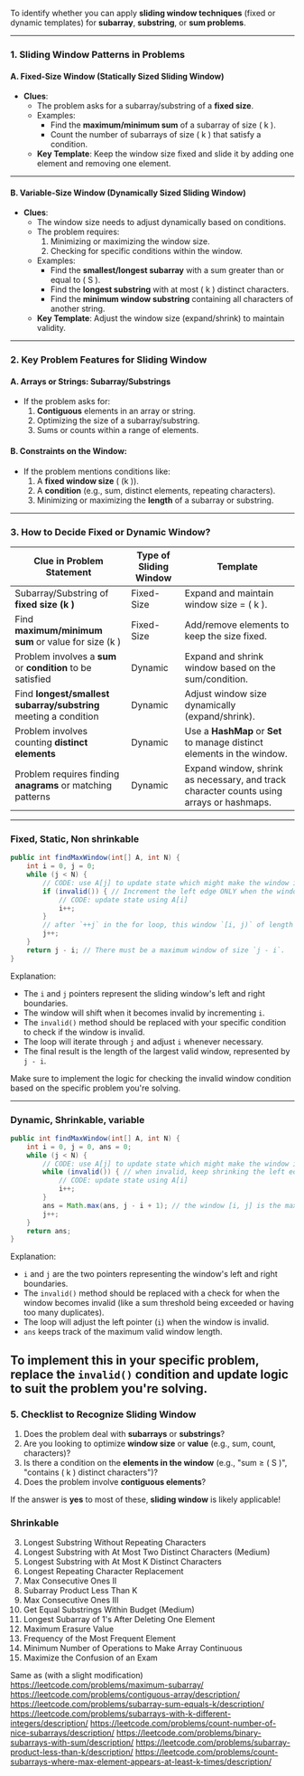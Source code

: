 To identify whether you can apply **sliding window techniques** (fixed or dynamic templates) for **subarray**, **substring**, or **sum problems**.

---

### **1. Sliding Window Patterns in Problems**
#### **A. Fixed-Size Window (Statically Sized Sliding Window)**
- **Clues**:
  - The problem asks for a subarray/substring of a **fixed size**.
  - Examples:
    - Find the **maximum/minimum sum** of a subarray of size  ( k  ).
    - Count the number of subarrays of size  ( k  ) that satisfy a condition.
  - **Key Template**: Keep the window size fixed and slide it by adding one element and removing one element.
  
---

#### **B. Variable-Size Window (Dynamically Sized Sliding Window)**
- **Clues**:
  - The window size needs to adjust dynamically based on conditions.
  - The problem requires:
    1. Minimizing or maximizing the window size.
    2. Checking for specific conditions within the window.
  - Examples:
    - Find the **smallest/longest subarray** with a sum greater than or equal to  ( S  ).
    - Find the **longest substring** with at most  ( k  ) distinct characters.
    - Find the **minimum window substring** containing all characters of another string.
  - **Key Template**: Adjust the window size (expand/shrink) to maintain validity.

---

### **2. Key Problem Features for Sliding Window**
#### **A. Arrays or Strings: Subarray/Substrings**
- If the problem asks for:
  1. **Contiguous** elements in an array or string.
  2. Optimizing the size of a subarray/substring.
  3. Sums or counts within a range of elements.
  
#### **B. Constraints on the Window:**
- If the problem mentions conditions like:
  1. A **fixed window size** ( (k )).
  2. A **condition** (e.g., sum, distinct elements, repeating characters).
  3. Minimizing or maximizing the **length** of a subarray or substring.

---

### **3. How to Decide Fixed or Dynamic Window?**
| **Clue in Problem Statement**                                | **Type of Sliding Window** | **Template**                                                                                      |
|-------------------------------------------------------------|----------------------------|--------------------------------------------------------------------------------------------------|
| Subarray/Substring of **fixed size  (k )**                  | Fixed-Size                | Expand and maintain window size =  ( k  ).                                                      |
| Find **maximum/minimum sum** or value for size  (k )        | Fixed-Size                | Add/remove elements to keep the size fixed.                                                     |
| Problem involves a **sum** or **condition** to be satisfied | Dynamic                   | Expand and shrink window based on the sum/condition.                                            |
| Find **longest/smallest subarray/substring** meeting a condition | Dynamic                   | Adjust window size dynamically (expand/shrink).                                                 |
| Problem involves counting **distinct elements**             | Dynamic                   | Use a **HashMap** or **Set** to manage distinct elements in the window.                         |
| Problem requires finding **anagrams** or matching patterns  | Dynamic                   | Expand window, shrink as necessary, and track character counts using arrays or hashmaps.        |

---

### Fixed, Static, Non shrinkable

```java
public int findMaxWindow(int[] A, int N) {
    int i = 0, j = 0;
    while (j < N) {
        // CODE: use A[j] to update state which might make the window invalid
        if (invalid()) { // Increment the left edge ONLY when the window is invalid. In this way, the window GROWS when it's valid, and SHIFTS when it's invalid
            // CODE: update state using A[i]
            i++;
        }
        // after `++j` in the for loop, this window `[i, j)` of length `j - i` MIGHT be valid.
        j++;
    }
    return j - i; // There must be a maximum window of size `j - i`.
}
```

Explanation:
- The `i` and `j` pointers represent the sliding window's left and right boundaries.
- The window will shift when it becomes invalid by incrementing `i`.
- The `invalid()` method should be replaced with your specific condition to check if the window is invalid.
- The loop will iterate through `j` and adjust `i` whenever necessary.
- The final result is the length of the largest valid window, represented by `j - i`.

Make sure to implement the logic for checking the invalid window condition based on the specific problem you're solving.


---
### Dynamic, Shrinkable, variable

```java
public int findMaxWindow(int[] A, int N) {
    int i = 0, j = 0, ans = 0;
    while (j < N) {
        // CODE: use A[j] to update state which might make the window invalid
        while (invalid()) { // when invalid, keep shrinking the left edge until it's valid again
            // CODE: update state using A[i]
            i++;
        }
        ans = Math.max(ans, j - i + 1); // the window [i, j] is the maximum window we've found thus far
        j++;
    }
    return ans;
}
```

Explanation:
- `i` and `j` are the two pointers representing the window's left and right boundaries.
- The `invalid()` method should be replaced with a check for when the window becomes invalid (like a sum threshold being exceeded or having too many duplicates).
- The loop will adjust the left pointer (`i`) when the window is invalid.
- `ans` keeps track of the maximum valid window length.

To implement this in your specific problem, replace the `invalid()` condition and update logic to suit the problem you're solving.
---

### **5. Checklist to Recognize Sliding Window**
1. Does the problem deal with **subarrays** or **substrings**?
2. Are you looking to optimize **window size** or **value** (e.g., sum, count, characters)?
3. Is there a condition on the **elements in the window** (e.g., "sum ≥  ( S  )", "contains  ( k  ) distinct characters")?
4. Does the problem involve **contiguous elements**?

If the answer is **yes** to most of these, **sliding window** is likely applicable!


### Shrinkable
3. Longest Substring Without Repeating Characters
159. Longest Substring with At Most Two Distinct Characters (Medium)
340. Longest Substring with At Most K Distinct Characters
424. Longest Repeating Character Replacement
487. Max Consecutive Ones II
713. Subarray Product Less Than K
1004. Max Consecutive Ones III
1208. Get Equal Substrings Within Budget (Medium)
1493. Longest Subarray of 1's After Deleting One Element
1695. Maximum Erasure Value
1838. Frequency of the Most Frequent Element
2009. Minimum Number of Operations to Make Array Continuous
2024. Maximize the Confusion of an Exam 


Same as (with a slight modification)
https://leetcode.com/problems/maximum-subarray/
https://leetcode.com/problems/contiguous-array/description/
https://leetcode.com/problems/subarray-sum-equals-k/description/
https://leetcode.com/problems/subarrays-with-k-different-integers/description/
https://leetcode.com/problems/count-number-of-nice-subarrays/description/
https://leetcode.com/problems/binary-subarrays-with-sum/description/
https://leetcode.com/problems/subarray-product-less-than-k/description/
https://leetcode.com/problems/count-subarrays-where-max-element-appears-at-least-k-times/description/